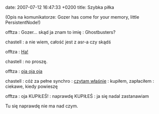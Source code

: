 date: 2007-07-12 16:47:33 +0200
title: Szybka piłka

(Opis na komunikatorze: Gozer has come for your memory, little PersistentNode!)

offtza
: Gozer… skąd ja znam to imię
: Ghostbusters?

chastell
: a nie wiem, całość jest z asr-a czy skądś

offtza
: [Ha!](http://en.wikipedia.org/wiki/Ghostbusters_(franchise)#Gozer 'Gozer')

chastell
: no proszę.

offtza
: [oja oja oja](http://allegro.pl/item210914060.html 'say Cleese')

chastell
: cóż za pełne synchro
: [czytam właśnie](http://groups.google.com/group/alt.sysadmin.recovery/msg/ba3eec13a15e0d22 'say asr')
: kupiłem, zapłaciłem
: ciekawe, kiedy powieszę

offtza
: oja KUPIŁEŚ!
: naprawdę KUPIŁEŚ
: ja się nadal zastanawiam

Tu się naprawdę nie ma nad czym.
